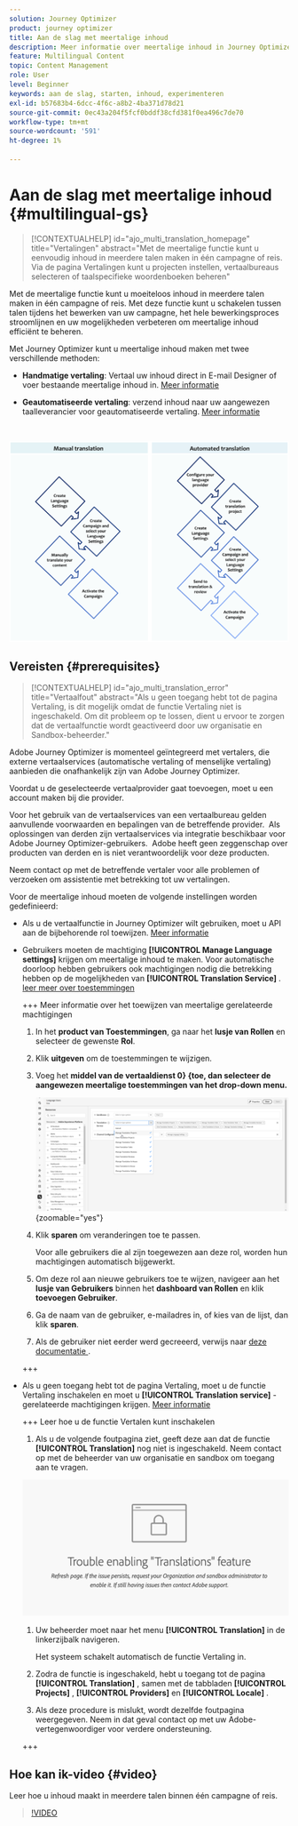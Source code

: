 ```yaml
---
solution: Journey Optimizer
product: journey optimizer
title: Aan de slag met meertalige inhoud
description: Meer informatie over meertalige inhoud in Journey Optimizer
feature: Multilingual Content
topic: Content Management
role: User
level: Beginner
keywords: aan de slag, starten, inhoud, experimenteren
exl-id: b57683b4-6dcc-4f6c-a8b2-4ba371d78d21
source-git-commit: 0ec43a204f5fcf0bddf38cfd381f0ea496c7de70
workflow-type: tm+mt
source-wordcount: '591'
ht-degree: 1%

---
```


# Aan de slag met meertalige inhoud {#multilingual-gs}

>[!CONTEXTUALHELP]
>id="ajo_multi_translation_homepage"
>title="Vertalingen"
>abstract="Met de meertalige functie kunt u eenvoudig inhoud in meerdere talen maken in één campagne of reis. Via de pagina Vertalingen kunt u projecten instellen, vertaalbureaus selecteren of taalspecifieke woordenboeken beheren"

Met de meertalige functie kunt u moeiteloos inhoud in meerdere talen maken in één campagne of reis. Met deze functie kunt u schakelen tussen talen tijdens het bewerken van uw campagne, het hele bewerkingsproces stroomlijnen en uw mogelijkheden verbeteren om meertalige inhoud efficiënt te beheren.

Met Journey Optimizer kunt u meertalige inhoud maken met twee verschillende methoden:

* **Handmatige vertaling**: Vertaal uw inhoud direct in E-mail Designer of voer bestaande meertalige inhoud in. [Meer informatie](multilingual-manual.md)

* **Geautomatiseerde vertaling**: verzend inhoud naar uw aangewezen taalleverancier voor geautomatiseerde vertaling. [Meer informatie](multilingual-automated.md)

</br>

![](assets/translation_schema.png)

## Vereisten {#prerequisites}

>[!CONTEXTUALHELP]
>id="ajo_multi_translation_error"
>title="Vertaalfout"
>abstract="Als u geen toegang hebt tot de pagina Vertaling, is dit mogelijk omdat de functie Vertaling niet is ingeschakeld. Om dit probleem op te lossen, dient u ervoor te zorgen dat de vertaalfunctie wordt geactiveerd door uw organisatie en Sandbox-beheerder."

Adobe Journey Optimizer is momenteel geïntegreerd met vertalers, die externe vertaalservices (automatische vertaling of menselijke vertaling) aanbieden die onafhankelijk zijn van Adobe Journey Optimizer.

Voordat u de geselecteerde vertaalprovider gaat toevoegen, moet u een account maken bij die provider.

Voor het gebruik van de vertaalservices van een vertaalbureau gelden aanvullende voorwaarden en bepalingen van de betreffende provider.  Als oplossingen van derden zijn vertaalservices via integratie beschikbaar voor Adobe Journey Optimizer-gebruikers.  Adobe heeft geen zeggenschap over producten van derden en is niet verantwoordelijk voor deze producten.

Neem contact op met de betreffende vertaler voor alle problemen of verzoeken om assistentie met betrekking tot uw vertalingen.

Voor de meertalige inhoud moeten de volgende instellingen worden gedefinieerd:

* Als u de vertaalfunctie in Journey Optimizer wilt gebruiken, moet u API aan de bijbehorende rol toewijzen. [Meer informatie](https://experienceleague.adobe.com/en/docs/experience-platform/landing/platform-apis/api-authentication#assign-api-to-a-role)

* Gebruikers moeten de machtiging **[!UICONTROL Manage Language settings]** krijgen om meertalige inhoud te maken. Voor automatische doorloop hebben gebruikers ook machtigingen nodig die betrekking hebben op de mogelijkheden van **[!UICONTROL Translation Service]** . [&#x200B; leer meer over toestemmingen &#x200B;](../administration/permissions.md)

  +++ Meer informatie over het toewijzen van meertalige gerelateerde machtigingen

   1. In het **product van Toestemmingen**, ga naar het **lusje van Rollen** en selecteer de gewenste **Rol**.

   1. Klik **uitgeven** om de toestemmingen te wijzigen.

   1. Voeg het **middel van de vertaaldienst 0&rbrace; &lbrace;toe, dan selecteer de aangewezen meertalige toestemmingen van het drop-down menu.**

      ![](assets/multilingual-permission.png){zoomable="yes"}

   1. Klik **sparen** om veranderingen toe te passen.

      Voor alle gebruikers die al zijn toegewezen aan deze rol, worden hun machtigingen automatisch bijgewerkt.

   1. Om deze rol aan nieuwe gebruikers toe te wijzen, navigeer aan het **lusje van Gebruikers** binnen het **dashboard van Rollen** en klik **toevoegen Gebruiker**.

   1. Ga de naam van de gebruiker, e-mailadres in, of kies van de lijst, dan klik **sparen**.

   1. Als de gebruiker niet eerder werd gecreeerd, verwijs naar [&#x200B; deze documentatie &#x200B;](https://experienceleague.adobe.com/en/docs/experience-platform/access-control/abac/permissions-ui/users).

  +++

* Als u geen toegang hebt tot de pagina Vertaling, moet u de functie Vertaling inschakelen en moet u **[!UICONTROL Translation service]** -gerelateerde machtigingen krijgen. [Meer informatie](../administration/ootb-permissions.md)

  +++ Leer hoe u de functie Vertalen kunt inschakelen

   1. Als u de volgende foutpagina ziet, geeft deze aan dat de functie **[!UICONTROL Translation]** nog niet is ingeschakeld. Neem contact op met de beheerder van uw organisatie en sandbox om toegang aan te vragen.

  ![](assets/multi-troubleshoot.png)

   1. Uw beheerder moet naar het menu **[!UICONTROL Translation]** in de linkerzijbalk navigeren.

      Het systeem schakelt automatisch de functie Vertaling in.

   1. Zodra de functie is ingeschakeld, hebt u toegang tot de pagina **[!UICONTROL Translation]** , samen met de tabbladen **[!UICONTROL Projects]** , **[!UICONTROL Providers]** en **[!UICONTROL Locale]** .

   1. Als deze procedure is mislukt, wordt dezelfde foutpagina weergegeven. Neem in dat geval contact op met uw Adobe-vertegenwoordiger voor verdere ondersteuning.

  +++

## Hoe kan ik-video {#video}

Leer hoe u inhoud maakt in meerdere talen binnen één campagne of reis.

>[!VIDEO](https://video.tv.adobe.com/v/3430921/)
